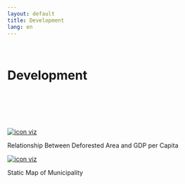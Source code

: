 ```yaml
---
layout: default
title: Development
lang: en
---
```


<link rel="stylesheet" href="style.css">

<br>

<h1 class="title-about">Development</h1>

<br>
<br>
<br>
<br>
<br>

<div class="imagens-container">
   <div class="icone-bloco">
    <a href="{{ site.baseurl }}/en/viz/relacao-area-desmatada-e-pibpc" target="_blank" rel="noopener noreferrer">
      <img src="{{ site.baseurl }}/assets/img/icons_viz/icon_relacao_area_desmatada_e_pibpc.png" alt="icon viz">
    </a><br>
    <p>Relationship Between Deforested Area and GDP per Capita</p>
   </div>

   <div class="icone-bloco">
    <a href="{{ site.baseurl }}/en/viz/mapa-estatico-dos-municipios" target="_blank" rel="noopener noreferrer">
      <img src="{{ site.baseurl }}/assets/img/icons_viz/icon_map_estatico_mun.png" alt="icon viz">
    </a><br>
    <p>Static Map of Municipality</p>
   </div>
<!--
   <div class="icone-bloco">
    <a href="{{ site.baseurl }}/en/viz/mapa-desenvolvimento-municipios" target="_blank" rel="noopener noreferrer">
      <img src="{{ site.baseurl }}/assets/img/icons_viz/sem imagem.png" alt="icon viz">
    </a><br>
    <p>Map of Development by Municipality in the Legal Amazon</p>
   </div>
-->

 </div>

<br>
<br>
<br>
<br>
